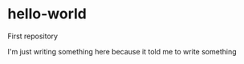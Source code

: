# hello-world
First repository

I'm just writing something here because it told me to write something
